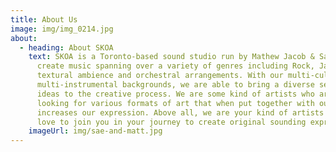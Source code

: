 ```yaml
---
title: About Us
image: img/img_0214.jpg
about:
  - heading: About SKOA
    text: SKOA is a Toronto-based sound studio run by Mathew Jacob & Sae Byeon. We
      create music spanning over a variety of genres including Rock, Jazz,
      textural ambience and orchestral arrangements. With our multi-cultural and
      multi-instrumental backgrounds, we are able to bring a diverse set of
      ideas to the creative process. We are some kind of artists who are always
      looking for various formats of art that when put together with our music
      increases our expression. Above all, we are your kind of artists and would
      love to join you in your journey to create original sounding expressions!
    imageUrl: img/sae-and-matt.jpg
---
```

